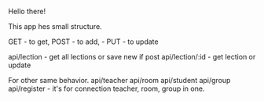 Hello there!

This app hes small structure.

GET - to get, POST - to add, - PUT - to update

api/lection - get all lections or save new if post
api/lection/:id - get lection or update

For other same behavior.
api/teacher
api/room
api/student
api/group
api/register - it's for connection teacher, room, group in one.